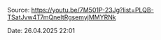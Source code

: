 Source: https://youtu.be/7M501P-23Jg?list=PLQB-TSatJvw4T7mQneItRgsemyjMMYRNk

Date: 26.04.2025 22:01

